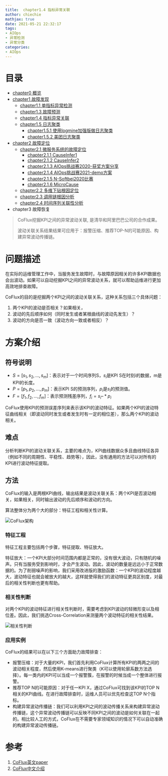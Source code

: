 ```yaml
---
title:  chapter1.4 指标异常关联
author: chiechie
mathjax: true
date: 2021-05-21 22:32:17
tags:
- AIOps
- 异常检测
- 异常分类
categories: 
- AIOps
---
```


# 目录
- [chapter0 概览](../AIOps-0-summary/)
- [chapter1 故障发现](../AIOps-1-event-generate/)
	- [chapter1.1 单指标异常检测](../AIOps-1_1-kpi-detector/)
	- [chapter1.3 故障预测](../AIOps-1_2-fault-prediction/)
	- [chapter1.4 指标异常关联](../AIOps-1_4-kpi-correlation/)
	- [chapter1.5 日志聚类](../AIOps-1_5-log-analysis/)
		- [chapter1.5.1 使用logmine加强版做日志聚类](../AIOps-1_5_1-log-analysis_logmine/)
		- [chapter1.5.2 美团日志聚类](../AIOps-1_5_2-log-analysis_meituan/)
- [chapter2 故障定位](../AIOps-2-event-analysis/)
	- [chapter2.1 微服务系统的故障定位](../AIOps-2_1-topo-rca/)
		- [chapter2.1.1 CauseInfer1](../AIOps-2_1_1-topo-rca-causeinfer-notes1/)
		- [chapter2.1.2 CauseInfer2](../AIOps-2_1_2-topo-rca-causeinfer-notes2/)
		- [chapter2.1.3 AIOps挑战赛2020-获奖方案分享](../AIOps-2_1_3-topo-rca-aiops2020/)
		- [chapter2.1.4 AIOps挑战赛2021-demo方案](../AIOps-2_1_4-topo-rca-aiops2021/)
		- [chapter2.1.5 N-Softbei2020比赛](../AIOps-2_1_5-topo-rca-cnsoftbei2020/)
		- [chapter2.1.6 MicroCause](../AIOps-2_1_6-topo-rca-MicroCause)
	- [chapter2.2 多维下钻根因定位](../AIOps-2_2-multi-dimensional-rca/)
	- [chapter2.3 调用链根因分析](../AIOps-2_3-trace_rca/)
	- [chapter2.4 时间序列关联性分析](../AIOps-2_4-metric_event_correlation/)
- chapter3 故障恢复

> CoFlux挖掘KPI之间的异常波动关联, 是清华和阿里巴巴公司的合作成果。
> 
> 波动关联关系结果结果可应用于：报警压缩、推荐TOP-N的可能原因、构建异常波动传播链。

# 问题描述


在实际的运维管理工作中，当服务发生故障时，与故障原因相关的许多KPI数据也会出波动。如果可以自动挖掘KPI之间的异常波动关系，就可以帮助运维进行更加高效地排查故障。

CoFlux的目的是挖掘两个KPI之间的波动关联关系，这种关系包括三个具体问题： 
1. 两个KPI的波动是否相关？如果相关，
2. 波动的先后顺序如何（同时发生或者某根曲线的波动先发生）？
3. 波动的方向是否一致（波动方向一致或者相反）？


# 方案介绍

## 符号说明
- $S = [s_1, s_2,…, s_m]$：表示对于一个时间序列S，$s_i$是KPI S在时刻i的数据，m是KPI的长度。
- $P = [p_1, p_2, …, p_m]$：表示KPI S的预测序列，$p_i$是$s_i$的预测值。
- $F = [f_1, f_2, …, f_m]$：表示预测残差序列，$f_i =  s_i – *p_i$

CoFlux使用KPI的预测误差序列来表示该KPI的波动特征。如果两个KPI的波动特征曲线相关（即波动同时发生或者发生时有一定的相位差），那么两个KPI的波动相关。

## 难点

分析判断KPI的波动关联关系，主要的难点为，KPI曲线数据众多且曲线特征各异（例如不同的周期性、平稳性、趋势等），因此，没有通用的方法可以对所有的KPI进行波动特征提取。


## 方法


CoFlux的输入是两根KPI曲线，输出结果是波动关联关系：两个KPI是否波动相关，如果相关，同时输出波动的先后顺序和波动的方向。

算法整体分为两个大的部分：特征工程和相关性计算。

![CoFlux架构](img_1.png)

### 特征工程

特征工程主要包括两个步骤，特征提取、特征放大。

 特征放大：一个KPI大部分时间范围内都是正常的，没有很大波动，只有随机的噪声。只有当服务受到影响时，才会产生波动。因此，波动的数量是远远小于正常数据的。为了削弱噪声的影响，我们采用改进版的激励函数：一个KPI的波动程度越大，波动特征也就会被放大的越大，这样就使得我们的波动特征更具区别度，对最后的相关性判断也更有帮助。

### 相关性判断

对两个KPI的波动特征进行相关性判断时，需要考虑到KPI波动的轻微形变以及相位差。因此，我们挑选Cross-Correlation来测量两个波动特征的相关性结果。

![相关性判断](img_2.png)

### 应用实例

CoFlux的结果可以在以下三个方面助力故障排查：

- 报警压缩：对于大量的KPI，我们首先利用CoFlux计算所有KPI的两两之间的波动相关程度，然后使用K-means进行聚类（K可以使用轮廓系数方法选择）。每一类内的KPI可以当成一个报警簇，在报警的时候当成一个整体进行报警。
- 推荐TOP N的可能原因：对于任一KPI X，通过CoFlux可找到该KPI的TOP N相关的KPI曲线。在进行故障排查时，运维人员可以优先检查这TOP N个指标。
- 构建异常波动传播链：我们可以利用KPI之间的波动传播关系来构建异常波动传播链，这个异常波动传播链可以反映不同KPI之间的波动是如何关联在一起的。相比较人工的方式，CoFlux在不需要专家领域知识的情况下可以自动准确的构建异常波动传播链。


# 参考

1. [CoFlux英文paper](https://netman.aiops.org/wp-content/uploads/2019/05/CoFlux_camera-ready1.pdf)
2. [CoFlux中文介绍](https://mp.weixin.qq.com/s/SpiIquuz-8Ud_C3e4oVyaQ)